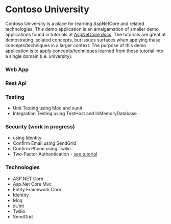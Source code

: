 # Contoso University
Contoso University is a place for learning AspNetCore and related technologies.  This demo application is an amalgamation of smaller demo applications found in tutorials at [AspNetCore docs](https://docs.microsoft.com/en-us/aspnet/core/).  The tutorials are great at demostrating isolated concepts, but issues surfaces when applying these concepts/techniques in a larger context.  The purpose of this demo application is to apply concepts/techniques learned from those tutorial into a single domain (i.e. university).

### Web App
### Rest Api
### Testing
- Unit Testing using Moq and xunit
- Integration Testing using TestHost and InMemoryDatabase
### Security (work in progress)
- using Identity
- Confirm Email using SendGrid
- Confirm Phone using Twilio
- Two-Factor Authentication - [see tutorial](https://docs.microsoft.com/en-us/aspnet/core/security/authentication/2fa)
### Technologies
- ASP.NET Core
- Asp.Net Core Mvc
- Entity Framework Core
- Identity
- Moq
- xUnit
- Twilio
- SendGrid
